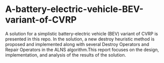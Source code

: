 # A-battery-electric-vehicle-BEV-variant-of-CVRP

A solution for a simplistic battery-electric vehicle (BEV) variant of CVRP is presented
in this repo. In the solution, a new destroy heuristic method is proposed and implemented
along with several Destroy Operators and Repair Operators in the ALNS algorithm.This
report focuses on the design, implementation, and analysis of the results of the solution.

